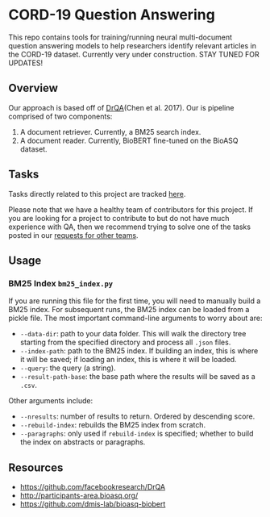 CORD-19 Question Answering
===

This repo contains tools for training/running neural multi-document question answering models to help researchers identify relevant articles in the CORD-19 dataset.
Currently very under construction. STAY TUNED FOR UPDATES!

## Overview

Our approach is based off of [DrQA](https://github.com/facebookresearch/DrQA)(Chen et al. 2017).
Our is pipeline comprised of two components:
1. A document retriever. Currently, a BM25 search index.
2. A document reader. Currently, BioBERT fine-tuned on the BioASQ dataset.

## Tasks

Tasks directly related to this project are tracked [here](https://github.com/CoronaWhy/CORD-19-QA/projects/1).

Please note that we have a healthy team of contributors for this project.
If you are looking for a project to contribute to but do not have much experience with QA, then we recommend trying to solve one of the tasks posted in our [requests for other teams](https://github.com/CoronaWhy/CORD-19-QA/projects/2).

## Usage

### BM25 Index `bm25_index.py`
If you are running this file for the first time, you will need to manually build a BM25 index. For subsequent runs, the BM25 index can be loaded from a pickle file. The most important command-line arguments to worry about are:

* `--data-dir`: path to your data folder. This will walk the directory tree starting from the specified directory and process all `.json` files.
* `--index-path`: path to the BM25 index. If building an index, this is where it will be saved; if loading an index, this is where it will be loaded.
* `--query`: the query (a string).
* `--result-path-base`: the base path where the results will be saved as a `.csv`.

Other arguments include:
* `--nresults`: number of results to return. Ordered by descending score.
* `--rebuild-index`: rebuilds the BM25 index from scratch.
* `--paragraphs`: only used if `rebuild-index` is specified; whether to build the index on abstracts or paragraphs.

## Resources

- https://github.com/facebookresearch/DrQA
- http://participants-area.bioasq.org/
- https://github.com/dmis-lab/bioasq-biobert

